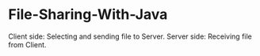 # File-Sharing-With-Java
Client side: Selecting and sending file to Server.  Server side: Receiving file from Client.
